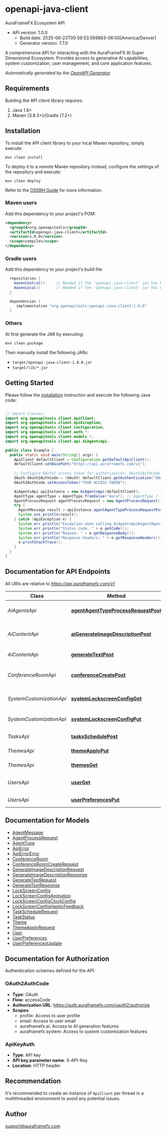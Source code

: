 # openapi-java-client

AuraFrameFX Ecosystem API
- API version: 1.0.0
  - Build date: 2025-06-23T00:56:53.569863-06:00[America/Denver]
  - Generator version: 7.7.0

A comprehensive API for interacting with the AuraFrameFX AI Super Dimensional Ecosystem.
Provides access to generative AI capabilities, system customization, user management, and core application features.



*Automatically generated by the [OpenAPI Generator](https://openapi-generator.tech)*


## Requirements

Building the API client library requires:
1. Java 1.8+
2. Maven (3.8.3+)/Gradle (7.2+)

## Installation

To install the API client library to your local Maven repository, simply execute:

```shell
mvn clean install
```

To deploy it to a remote Maven repository instead, configure the settings of the repository and execute:

```shell
mvn clean deploy
```

Refer to the [OSSRH Guide](http://central.sonatype.org/pages/ossrh-guide.html) for more information.

### Maven users

Add this dependency to your project's POM:

```xml
<dependency>
  <groupId>org.openapitools</groupId>
  <artifactId>openapi-java-client</artifactId>
  <version>1.0.0</version>
  <scope>compile</scope>
</dependency>
```

### Gradle users

Add this dependency to your project's build file:

```groovy
  repositories {
    mavenCentral()     // Needed if the 'openapi-java-client' jar has been published to maven central.
    mavenLocal()       // Needed if the 'openapi-java-client' jar has been published to the local maven repo.
  }

  dependencies {
     implementation "org.openapitools:openapi-java-client:1.0.0"
  }
```

### Others

At first generate the JAR by executing:

```shell
mvn clean package
```

Then manually install the following JARs:

* `target/openapi-java-client-1.0.0.jar`
* `target/lib/*.jar`

## Getting Started

Please follow the [installation](#installation) instruction and execute the following Java code:

```java

// Import classes:
import org.openapitools.client.ApiClient;
import org.openapitools.client.ApiException;
import org.openapitools.client.Configuration;
import org.openapitools.client.auth.*;
import org.openapitools.client.models.*;
import org.openapitools.client.api.AiAgentsApi;

public class Example {
  public static void main(String[] args) {
    ApiClient defaultClient = Configuration.getDefaultApiClient();
    defaultClient.setBasePath("https://api.auraframefx.com/v1");
    
    // Configure OAuth2 access token for authorization: OAuth2AuthCode
    OAuth OAuth2AuthCode = (OAuth) defaultClient.getAuthentication("OAuth2AuthCode");
    OAuth2AuthCode.setAccessToken("YOUR ACCESS TOKEN");

    AiAgentsApi apiInstance = new AiAgentsApi(defaultClient);
    AgentType agentType = AgentType.fromValue("Aura"); // AgentType | Type of AI agent to interact with
    AgentProcessRequest agentProcessRequest = new AgentProcessRequest(); // AgentProcessRequest | 
    try {
      AgentMessage result = apiInstance.agentAgentTypeProcessRequestPost(agentType, agentProcessRequest);
      System.out.println(result);
    } catch (ApiException e) {
      System.err.println("Exception when calling AiAgentsApi#agentAgentTypeProcessRequestPost");
      System.err.println("Status code: " + e.getCode());
      System.err.println("Reason: " + e.getResponseBody());
      System.err.println("Response headers: " + e.getResponseHeaders());
      e.printStackTrace();
    }
  }
}

```

## Documentation for API Endpoints

All URIs are relative to *https://api.auraframefx.com/v1*

Class | Method | HTTP request | Description
------------ | ------------- | ------------- | -------------
*AiAgentsApi* | [**agentAgentTypeProcessRequestPost**](docs/AiAgentsApi.md#agentAgentTypeProcessRequestPost) | **POST** /agent/{agentType}/process-request | Send a request to an AI agent
*AiContentApi* | [**aiGenerateImageDescriptionPost**](docs/AiContentApi.md#aiGenerateImageDescriptionPost) | **POST** /ai/generate/image-description | Generate image description using AI
*AiContentApi* | [**generateTextPost**](docs/AiContentApi.md#generateTextPost) | **POST** /generate-text | Generate text content
*ConferenceRoomApi* | [**conferenceCreatePost**](docs/ConferenceRoomApi.md#conferenceCreatePost) | **POST** /conference/create | Create a new AI conference room
*SystemCustomizationApi* | [**systemLockscreenConfigGet**](docs/SystemCustomizationApi.md#systemLockscreenConfigGet) | **GET** /system/lockscreen-config | Get lock screen configuration
*SystemCustomizationApi* | [**systemLockscreenConfigPut**](docs/SystemCustomizationApi.md#systemLockscreenConfigPut) | **PUT** /system/lockscreen-config | Update lock screen configuration
*TasksApi* | [**tasksSchedulePost**](docs/TasksApi.md#tasksSchedulePost) | **POST** /tasks/schedule | Schedule a new task
*ThemesApi* | [**themeApplyPut**](docs/ThemesApi.md#themeApplyPut) | **PUT** /theme/apply | Apply a theme
*ThemesApi* | [**themesGet**](docs/ThemesApi.md#themesGet) | **GET** /themes | Get available themes
*UsersApi* | [**userGet**](docs/UsersApi.md#userGet) | **GET** /user | Get current user information
*UsersApi* | [**userPreferencesPut**](docs/UsersApi.md#userPreferencesPut) | **PUT** /user/preferences | Update user preferences


## Documentation for Models

 - [AgentMessage](docs/AgentMessage.md)
 - [AgentProcessRequest](docs/AgentProcessRequest.md)
 - [AgentType](docs/AgentType.md)
 - [ApiError](docs/ApiError.md)
 - [ApiErrorError](docs/ApiErrorError.md)
 - [ConferenceRoom](docs/ConferenceRoom.md)
 - [ConferenceRoomCreateRequest](docs/ConferenceRoomCreateRequest.md)
 - [GenerateImageDescriptionRequest](docs/GenerateImageDescriptionRequest.md)
 - [GenerateImageDescriptionResponse](docs/GenerateImageDescriptionResponse.md)
 - [GenerateTextRequest](docs/GenerateTextRequest.md)
 - [GenerateTextResponse](docs/GenerateTextResponse.md)
 - [LockScreenConfig](docs/LockScreenConfig.md)
 - [LockScreenConfigAnimation](docs/LockScreenConfigAnimation.md)
 - [LockScreenConfigClockConfig](docs/LockScreenConfigClockConfig.md)
 - [LockScreenConfigHapticFeedback](docs/LockScreenConfigHapticFeedback.md)
 - [TaskScheduleRequest](docs/TaskScheduleRequest.md)
 - [TaskStatus](docs/TaskStatus.md)
 - [Theme](docs/Theme.md)
 - [ThemeApplyRequest](docs/ThemeApplyRequest.md)
 - [User](docs/User.md)
 - [UserPreferences](docs/UserPreferences.md)
 - [UserPreferencesUpdate](docs/UserPreferencesUpdate.md)


<a id="documentation-for-authorization"></a>
## Documentation for Authorization


Authentication schemes defined for the API:
<a id="OAuth2AuthCode"></a>
### OAuth2AuthCode

- **Type**: OAuth
- **Flow**: accessCode
- **Authorization URL**: https://auth.auraframefx.com/oauth2/authorize
- **Scopes**: 
  - profile: Access to user profile
  - email: Access to user email
  - auraframefx.ai: Access to AI generation features
  - auraframefx.system: Access to system customization features

<a id="ApiKeyAuth"></a>
### ApiKeyAuth

- **Type**: API key
- **API key parameter name**: X-API-Key
- **Location**: HTTP header


## Recommendation

It's recommended to create an instance of `ApiClient` per thread in a multithreaded environment to avoid any potential issues.

## Author

support@auraframefx.com


